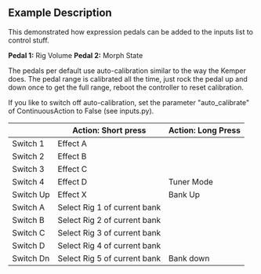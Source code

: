 ## Example Description

This demonstrated how expression pedals can be added to the inputs list to control stuff.

**Pedal 1:** Rig Volume
**Pedal 2:** Morph State

The pedals per default use auto-calibration similar to the way the Kemper does. The pedal range is calibrated all the time, just rock the pedal up and down once to get the full range, reboot the controller to reset calibration.

If you like to switch off auto-calibration, set the parameter "auto_calibrate" of ContinuousAction to False (see inputs.py).
 

|            | Action: Short press          | Action: Long Press       |
|------------|------------------------------|--------------------------|
| Switch 1   | Effect A                     |                          |
| Switch 2   | Effect B                     |                          |
| Switch 3   | Effect C                     |                          |
| Switch 4   | Effect D                     | Tuner Mode               |
| Switch Up  | Effect X                     | Bank Up                  |
| Switch A   | Select Rig 1 of current bank |                          |
| Switch B   | Select Rig 2 of current bank |                          |
| Switch C   | Select Rig 3 of current bank |                          |
| Switch D   | Select Rig 4 of current bank |                          |
| Switch Dn  | Select Rig 5 of current bank | Bank down                |


